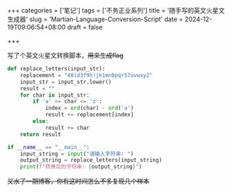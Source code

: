 +++
categories = ['笔记']
tags = ['不务正业系列']
title = '随手写的英文火星文生成器'
slug = 'Martian-Language-Conversion-Script'
date = 2024-12-19T09:06:54+08:00
draft = false

+++

写了个英文火星文转换脚本，~~用来生成flag~~

``` python
def replace_letters(input_str):
    replacement = "48(d3f9h!jk1mn0pqr57uvwxy2"
    input_str = input_str.lower()
    result = ""
    for char in input_str:
        if 'a' <= char <= 'z': 
            index = ord(char) - ord('a')
            result += replacement[index] 
        else:
            result += char
    return result

if __name__ == "__main__":
    input_string = input("请输入字符串: ") 
    output_string = replace_letters(input_string)
    print(f"转换后的字符串: {output_string}")
```

~~又水了一期博客，你有这时间怎么不多复现几个样本~~